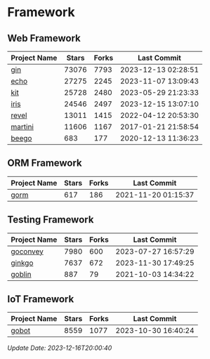 # Framework

## Web Framework
| Project Name | Stars | Forks | Last Commit |
| ------------ | ----- | ----- | ----------- |
| [gin](https://github.com/gin-gonic/gin) | 73076 | 7793 | 2023-12-13 02:28:51 |
| [echo](https://github.com/labstack/echo) | 27275 | 2245 | 2023-11-07 13:09:43 |
| [kit](https://github.com/go-kit/kit) | 25728 | 2480 | 2023-05-29 21:23:33 |
| [iris](https://github.com/kataras/iris) | 24546 | 2497 | 2023-12-15 13:07:10 |
| [revel](https://github.com/revel/revel) | 13011 | 1415 | 2022-04-12 20:53:30 |
| [martini](https://github.com/go-martini/martini) | 11606 | 1167 | 2017-01-21 21:58:54 |
| [beego](https://github.com/astaxie/beego) | 683 | 177 | 2020-12-13 11:36:23 |

## ORM Framework
| Project Name | Stars | Forks | Last Commit |
| ------------ | ----- | ----- | ----------- |
| [gorm](https://github.com/jinzhu/gorm) | 617 | 186 | 2021-11-20 01:15:37 |

## Testing Framework
| Project Name | Stars | Forks | Last Commit |
| ------------ | ----- | ----- | ----------- |
| [goconvey](https://github.com/smartystreets/goconvey) | 7980 | 600 | 2023-07-27 16:57:29 |
| [ginkgo](https://github.com/onsi/ginkgo) | 7637 | 672 | 2023-11-30 17:49:25 |
| [goblin](https://github.com/franela/goblin) | 887 | 79 | 2021-10-03 14:34:22 |

## IoT Framework
| Project Name | Stars | Forks | Last Commit |
| ------------ | ----- | ----- | ----------- |
| [gobot](https://github.com/hybridgroup/gobot) | 8559 | 1077 | 2023-10-30 16:40:24 |

*Update Date: 2023-12-16T20:00:40*